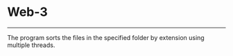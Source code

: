 # Web-3

----------------------------------------------------------------------------------------------------------

The program sorts the files in the specified folder by extension using multiple threads.

